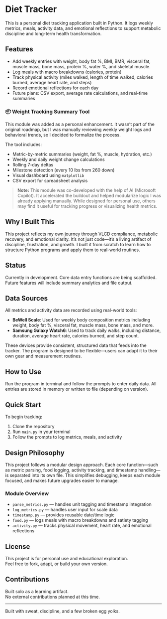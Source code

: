 # Diet Tracker

This is a personal diet tracking application built in Python. It logs weekly metrics, meals, activity data, and emotional reflections to support metabolic discipline and long-term health transformation.

## Features

- Add weekly entries with weight, body fat %, BMI, BMR, visceral fat, muscle mass, bone mass, protein %, water %, and skeletal muscle.
- Log meals with macro breakdowns (calories, protein)
- Track physical activity (miles walked, length of time walked, calories burned, average heart rate, and steps)
- Record emotional reflections for each day
- Future plans: CSV export, average rate calculations, and real-time summaries

### 📦 Weight Tracking Summary Tool

This module was added as a personal enhancement. It wasn’t part of the original roadmap, but I was manually reviewing weekly weight logs and behavioral trends, so I decided to formalize the process.

The tool includes:

- Metric-by-metric summaries (weight, fat %, muscle, hydration, etc.)
- Weekly and daily weight change calculations
- Rolling 7-day deltas
- Milestone detection (every 10 lbs from 260 down)
- Visual dashboard using `matplotlib`
- CSV export for spreadsheet analysis

> **Note:** This module was co-developed with the help of AI (Microsoft Copilot). It accelerated the buildout and helped modularize logic I was already applying manually. While designed for personal use, others may find it useful for tracking progress or visualizing health metrics.

## Why I Built This

This project reflects my own journey through VLCD compliance, metabolic recovery, and emotional clarity. It’s not just code—it’s a living artifact of discipline, frustration, and growth. I built it from scratch to learn how to structure Python programs and apply them to real-world routines.

## Status

Currently in development. Core data entry functions are being scaffolded. Future features will include summary analytics and file output.

## Data Sources

All metrics and activity data are recorded using real-world tools:

- **BeWell Scale**: Used for weekly body composition metrics including weight, body fat %, visceral fat, muscle mass, bone mass, and more.
- **Samsung Galaxy Watch6**: Used to track daily walks, including distance, duration, average heart rate, calories burned, and step count.

These devices provide consistent, structured data that feeds into the tracker. The program is designed to be flexible—users can adapt it to their own gear and measurement routines.

## How to Use

Run the program in terminal and follow the prompts to enter daily data. All entries are stored in memory or written to file (depending on version).

## Quick Start

To begin tracking:

1. Clone the repository
2. Run `main.py` in your terminal
3. Follow the prompts to log metrics, meals, and activity

## Design Philosophy

This project follows a modular design approach. Each core function—such as metric parsing, food logging, activity tracking, and timestamp handling—is separated into its own file. This simplifies debugging, keeps each module focused, and makes future upgrades easier to manage.

### Module Overview

- `parse_metrics.py` — handles unit tagging and timestamp integration
- `log_metrics.py` — handles user input for scale data
- `timestamp.py` — provides reusable date/time logic
- `food.py` — logs meals with macro breakdowns and satiety tagging
- `activity.py` — tracks physical movement, heart rate, and emotional reflections

## License

This project is for personal use and educational exploration.  
Feel free to fork, adapt, or build your own version.

## Contributions

Built solo as a learning artifact.  
No external contributions planned at this time.

---

Built with sweat, discipline, and a few broken egg yolks.
